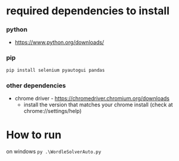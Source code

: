 # required dependencies to install 

### python
- https://www.python.org/downloads/

### pip
``` python
pip install selenium pyautogui pandas
```

### other dependencies
- chrome driver - https://chromedriver.chromium.org/downloads
  - install the version that matches your chrome install (check at chrome://settings/help)

# How to run
on windows `py .\WordleSolverAuto.py`

